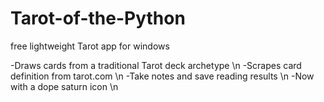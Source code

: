 # Tarot-of-the-Python
free lightweight Tarot app for windows


-Draws cards from a traditional Tarot deck archetype  \n
-Scrapes card definition from tarot.com \n
-Take notes and save reading results \n
-Now with a dope saturn icon \n
